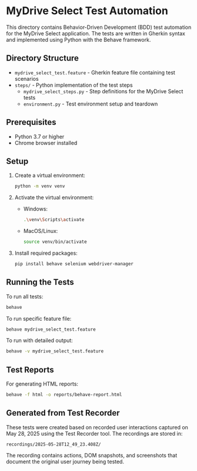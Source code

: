 # MyDrive Select Test Automation

This directory contains Behavior-Driven Development (BDD) test automation for the MyDrive Select application. The tests are written in Gherkin syntax and implemented using Python with the Behave framework.

## Directory Structure

- `mydrive_select_test.feature` - Gherkin feature file containing test scenarios
- `steps/` - Python implementation of the test steps
  - `mydrive_select_steps.py` - Step definitions for the MyDrive Select tests
  - `environment.py` - Test environment setup and teardown

## Prerequisites

- Python 3.7 or higher
- Chrome browser installed

## Setup

1. Create a virtual environment:
   ```bash
   python -m venv venv
   ```

2. Activate the virtual environment:
   - Windows:
     ```bash
     .\venv\Scripts\activate
     ```
   - MacOS/Linux:
     ```bash
     source venv/bin/activate
     ```

3. Install required packages:
   ```bash
   pip install behave selenium webdriver-manager
   ```

## Running the Tests

To run all tests:
```bash
behave
```

To run specific feature file:
```bash
behave mydrive_select_test.feature
```

To run with detailed output:
```bash
behave -v mydrive_select_test.feature
```

## Test Reports

For generating HTML reports:
```bash
behave -f html -o reports/behave-report.html
```

## Generated from Test Recorder

These tests were created based on recorded user interactions captured on May 28, 2025 using the Test Recorder tool. The recordings are stored in:
```
recordings/2025-05-28T12_49_23.408Z/
```

The recording contains actions, DOM snapshots, and screenshots that document the original user journey being tested.
